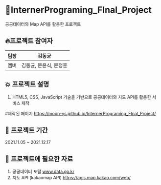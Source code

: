 # 🎉InternerPrograming_FInal_Project
공공데이터와 Map API를 활용한 프로젝트


## 🔥프로젝트 참여자
| 팀장 |                         김동균                         |
| :----: | :----------------------------------------------------: |
| 맴버 | 김동균, 문윤식, 문정훈                                  |



## 💥 프로젝트 설명
1. HTML5, CSS, JavaScript 기술을 기반으로 공공데이터와 지도 API를 활용한 서비스 제작

#제작된 페이지
https://moon-ys.github.io/InternerPrograming_FInal_Project/


## 📌 프로젝트 기간
2021.11.05 ~ 2021.12.17


## 🧾 프로젝트에 필요한 자료
1. 공공데이터 포털 www.data.go.kr
2. 지도 API (kakaomap API) https://apis.map.kakao.com/web/
